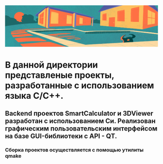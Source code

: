![Projects](misc/image.png)

# В данной директории представленые проекты, разработанные с использованием языка С/C++.
## Backend проектов SmartCalculator и 3DViewer разработан с использованием Си. Реализован графическим пользовательским интерфейсом на базе GUI-библиотеки с API - QT.
### Сборка проектов осуществляется с помощью утилиты qmake
